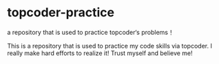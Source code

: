 topcoder-practice
=================

a repository that is used to practice topcoder‘s problems！

This is a repository that is used to practice my code skills via topcoder.
I really make hard efforts to realize it! 
Trust myself and believe me!
